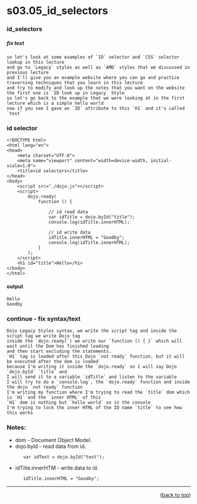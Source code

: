 <a name="topage"></a>

# s03.05_id_selectors

### id_selectors

##### fix text
```
so let's look at some examples of `ID` selector and `CSS` selector lookup in this lecture
and go to `Legacy` styles as well as `AMD` styles that we discussed in previous lecture
and I'll give you an example website where you can go and practice traversing techniques that you learn in this lecture
and try to modify and look up the notes that you want on the website
the first one is `ID look up in Legacy` Style
so let's go back to the example that we were looking at in the first lecture which is a simple hello world
now if you see I gave an `ID` attribute to this `H1` and it's called `test`
```

### id selector
```
<!DOCTYPE html>
<html lang="en">
<head>
    <meta charset="UTF-8">
    <meta name="viewport" content="width=device-width, initial-scale=1.0">
    <title>id selectors</title>
</head>
<body>
    <script src="./dojo.js"></script>
    <script>
        dojo.ready(
            function () {

                // id read data
                var idTitle = dojo.byId("title");
                console.log(idTitle.innerHTML);

                // id write data
                idTitle.innerHTML = "Goodby";
                console.log(idTitle.innerHTML);
            }
        );
    </script>
    <h1 id="title">Hello</h1>
</body>
</html>
```

#### output 
```
Hello
Goodby
```

### continue - fix syntax/text

```
Dojo Legacy Styles syntax, we write the script tag and inside the script tag we write Dojo tag
inside the `dojo.ready(`) we write our `function () { }` which will wait until the Dom has finished loading
and then start excluding the statements.
`H1` tag is loaded after this Dojo `not ready` function, but it will be executed after the dom is loaded
because I'm writing it inside the `dojo.ready` so I will say Dojo `dojo.byId` `title` and
I will send it to a variable `idTitle` and listen to the variable
I will try to do a `console.log`, the `dojo.ready` function and inside the dojo `not ready` function
I'm writing my function where I'm trying to read the `title` dom which is `H1` and the `inner HTML` of this
`H1` dom is nothing but `hello world` so in the console
I'm trying to lock the inner HTML of the ID name `title` to see how this works
```

### Notes:
* dom - Document Object Model.
* dojo.byId - read data from id.
    ```
       var idTest = dojo.byId("test");
    ```
* idTitle.innerHTM - write data to id.
    ```
       idTitle.innerHTML = "Goodby";
    ```

----

<p align="right">(<a href="#topage">back to top</a>)</p>
<br/>
<br/>

